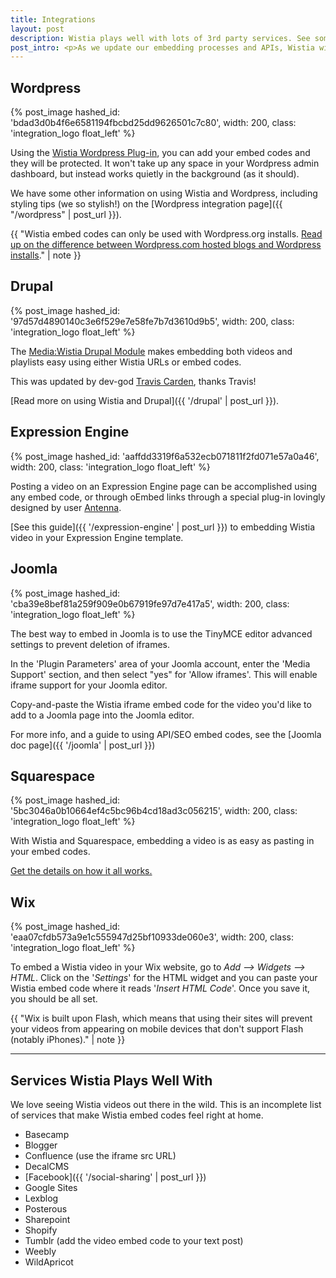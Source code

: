 ```yaml
---
title: Integrations
layout: post
description: Wistia plays well with lots of 3rd party services. See some of the best, and how to use them, in this article.
post_intro: <p>As we update our embedding processes and APIs, Wistia will get better and better at integrating with other top-notch services. On this doc page, we'll do our best to keep track of places where Wistia works out-of-the-box for embedding, and also where deeper integrations have been built out by our awesome friends.</p>
---
```


## Wordpress

{% post_image hashed_id: 'bdad3d0b4f6e6581194fbcbd25dd9626501c7c80', width: 200, class: 'integration_logo float_left' %}

Using the [Wistia Wordpress Plug-in](http://wordpress.org/extend/plugins/wistia-wordpress-oembed-plugin), you can add your embed codes and they will be protected. It won't take up any space in your Wordpress admin dashboard, but instead works quietly in the background (as it should).

We have some other information on using Wistia and Wordpress, including styling tips (we so stylish!) on the [Wordpress integration page]({{ "/wordpress" | post_url }}).

<div class="clear"></div>

{{ "Wistia embed codes can only be used with Wordpress.org installs. <a href='http://en.support.wordpress.com/com-vs-org'>Read up on the difference between Wordpress.com hosted blogs and Wordpress installs</a>." | note }}

## Drupal

{% post_image hashed_id: '97d57d4890140c3e6f529e7e58fe7b7d3610d9b5', width: 200, class: 'integration_logo float_left' %}

The [Media:Wistia Drupal Module](http://drupal.org/project/media_wistia) makes embedding both videos and playlists easy using either Wistia URLs or embed codes. 

This was updated by dev-god [Travis Carden](http://drupal.org/user/236758), thanks Travis!

[Read more on using Wistia and Drupal]({{ '/drupal' | post_url }}).

<div class="clear"></div>

## Expression Engine

{% post_image hashed_id: 'aaffdd3319f6a532ecb071811f2fd071e57a0a46', width: 200, class: 'integration_logo float_left' %}

Posting a video on an Expression Engine page can be accomplished using any embed code, or through oEmbed links through a special plug-in lovingly designed by user [Antenna](http://devot-ee.com/add-ons/antenna).

[See this guide]({{ '/expression-engine' | post_url }}) to embedding Wistia video in your Expression Engine template.

<div class="clear"></div>

## Joomla

{% post_image hashed_id: 'cba39e8bef81a259f909e0b67919fe97d7e417a5', width: 200, class: 'integration_logo float_left' %}

The best way to embed in Joomla is to use the TinyMCE editor advanced settings to prevent deletion of iframes.

In the 'Plugin Parameters' area of your Joomla account, enter the 'Media Support' section, and then select "yes" for 'Allow iframes'.  This will enable iframe support for your Joomla editor.

Copy-and-paste the Wistia iframe embed code for the video you'd like to add to a Joomla page into the Joomla editor.

For more info, and a guide to using API/SEO embed codes, see the [Joomla doc page]({{ '/joomla' | post_url }})

<div class="clear"></div>

## Squarespace

{% post_image hashed_id: '5bc3046a0b10664ef4c5bc96b4cd18ad3c056215', width: 200, class: 'integration_logo float_left' %}

With Wistia and Squarespace, embedding a video is as easy as pasting in your embed codes.

<a href="{{ '/squarespace' | post_url }}">Get the details on how it all works.</a>


<div class="clear"></div>

## Wix

{% post_image hashed_id: 'eaa07cfdb573a9e1c555947d25bf10933de060e3', width: 200, class: 'integration_logo float_left' %}

To embed a Wistia video in your Wix website, go to *Add --> Widgets --> HTML*. Click on the '*Settings*' for the HTML widget and you can paste your Wistia embed code where it reads '*Insert HTML Code*'. Once you save it, you should be all set.

{{ "Wix is built upon Flash, which means that using their sites will prevent your videos from appearing on mobile devices that don't support Flash (notably iPhones)." | note }}

---

## Services Wistia Plays Well With

We love seeing Wistia videos out there in the wild. This is an incomplete list of services that make Wistia embed codes feel right at home.

* Basecamp
* Blogger
* Confluence (use the iframe src URL)
* DecalCMS
* [Facebook]({{ '/social-sharing' | post_url }})
* Google Sites
* Lexblog
* Posterous
* Sharepoint
* Shopify
* Tumblr (add the video embed code to your text post)
* Weebly
* WildApricot
